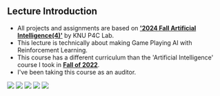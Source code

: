 ## Lecture Introduction
- All projects and assignments are based on [**'2024 Fall Artificial Intelligence(4)'**](https://knu-p4c-lab.github.io/lectures/3d8a4247-7440-58f7-935f-4c129c5533a8/) by KNU P4C Lab.
- This lecture is technically about making Game Playing AI with Reinforcement Learning.
- This course has a different curriculum than the 'Artificial Intelligence' course I took in [**Fall of 2022**](https://github.com/liebenholz/2022-2_AI).
- I've been taking this course as an auditor.

<img src="https://img.shields.io/badge/Python-3776AB?style=for-the-badge&logo=Python&logoColor=white"> <img src="https://img.shields.io/badge/Jupyter-F37626?style=for-the-badge&logo=Jupyter&logoColor=white"> <img src="https://img.shields.io/badge/ScikitLearn-F7931E?style=for-the-badge&logo=ScikitLearn&logoColor=white"> <img src="https://img.shields.io/badge/Tensorflow-FF6F00?style=for-the-badge&logo=Tensorflow&logoColor=white"> <img src="https://img.shields.io/badge/Keras-D00000?style=for-the-badge&logo=Keras&logoColor=white"> 


